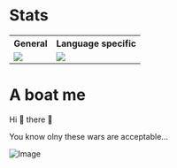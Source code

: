 # Stats

<table>
  <tr>
    <th>General</th>
    <th>Language specific</th> 
  </tr>
  <tr>
    <td><img src="https://github-readme-stats.vercel.app/api?username=markkovari&show_icons=true&count_private=true&theme=transparent"></td>
    <td><img  src="https://github-readme-stats.vercel.app/api/top-langs/?username=markkovari&theme=gruvbox&count_private=true)"></td> 
  </tr>
</table>

# A boat me

Hi 👋 there 👋

You know olny these wars are acceptable...

<p><img alt="Image" title="icon" src="https://www.codewars.com/users/markkovari/badges/small" /></p>
<!-- 

In case of emergency please concact me on LinkedIn or via email. 
Chechkout my [homepage](https://markkovari-io.vercel.app/), which is heavily WIP

Thank you 🙇



